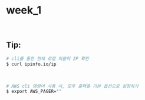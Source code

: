# week_1 

<br>

## Tip:

```bash
# cli를 통한 현재 로컬 퍼블릭 IP 확인
$ curl ipinfo.io/ip
```

<br>

```bash
# AWS cli 명령어 사용 시, 모두 출력을 기본 옵션으로 설정하기
$ export AWS_PAGER=""
```